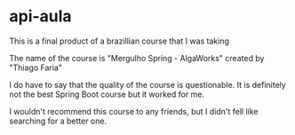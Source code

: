 # api-aula

This is a final product of a brazillian course that I was taking

The name of the course is "Mergulho Spring - AlgaWorks" created by "Thiago Faria"

I do have to say that the quality of the course is questionable. It is definitely not the best
Spring Boot course but it worked for me.

I wouldn't recommend this course to any friends, but I didn't fell like searching for a better one.
